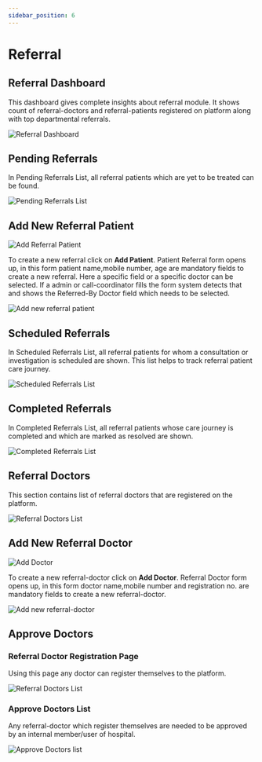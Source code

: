 ```yaml
---
sidebar_position: 6
---
```


# Referral

## Referral Dashboard

This dashboard gives complete insights about referral module. It shows count of referral-doctors and referral-patients registered on platform along with top departmental referrals.

![Referral Dashboard](https://res.cloudinary.com/teleopdassets/image/upload/v1642185807/Screenshot_from_2022-01-15_00-13-02_cxv7qm.png)

## Pending Referrals

In Pending Referrals List, all referral patients which are yet to be treated can be found.

![Pending Referrals List](https://res.cloudinary.com/teleopdassets/image/upload/v1642183178/Screenshot_from_2022-01-14_23-29-17_huwaqz.png)

## Add New Referral Patient

![Add Referral Patient](https://res.cloudinary.com/teleopdassets/image/upload/v1642185114/Screenshot_from_2022-01-15_00-01-31_ascubr.png)

To create a new referral click on **Add Patient**. Patient Referral form opens up, in this form patient name,mobile number, age are mandatory fields to create a new referral. Here a specific field or a specific doctor can be selected. If a admin or call-coordinator fills the form system detects that and shows the Referred-By Doctor field which needs to be selected.

![Add new referral patient](https://res.cloudinary.com/teleopdassets/image/upload/v1642184912/Screenshot_from_2022-01-14_23-58-14_vhklxx.png)

## Scheduled Referrals

In Scheduled Referrals List, all referral patients for whom a consultation or investigation is scheduled are shown. This list helps to track referral patient care journey.

![Scheduled Referrals List](https://res.cloudinary.com/teleopdassets/image/upload/v1642187822/Screenshot_from_2022-01-15_00-23-46_saifrz.png)

## Completed Referrals

In Completed Referrals List, all referral patients whose care journey is completed and which are marked as resolved are shown.

![Completed Referrals List](https://res.cloudinary.com/teleopdassets/image/upload/v1642188074/Screenshot_from_2022-01-15_00-50-57_iakk9w.png)

## Referral Doctors

This section contains list of referral doctors that are registered on the platform.

![Referral Doctors List](https://res.cloudinary.com/teleopdassets/image/upload/v1642187822/Screenshot_from_2022-01-15_00-29-02_e8gpje.png)

## Add New Referral Doctor

![Add Doctor](https://res.cloudinary.com/teleopdassets/image/upload/v1642188282/Screenshot_from_2022-01-15_00-31-42_bwftf4.png)

To create a new referral-doctor click on **Add Doctor**. Referral Doctor form opens up, in this form doctor name,mobile number and registration no. are mandatory fields to create a new referral-doctor.

![Add new referral-doctor](https://res.cloudinary.com/teleopdassets/image/upload/v1642187822/Screenshot_from_2022-01-15_00-31-38_ovwbim.png)

## Approve Doctors

### Referral Doctor Registration Page

Using this page any doctor can register themselves to the platform.

![Referral Doctors List](https://res.cloudinary.com/teleopdassets/image/upload/v1642187822/Screenshot_from_2022-01-15_00-35-54_rjnipl.png)

### Approve Doctors List

Any referral-doctor which register themselves are needed to be approved by an internal member/user of hospital.

![Approve Doctors list](https://res.cloudinary.com/teleopdassets/image/upload/v1642187822/Screenshot_from_2022-01-15_00-44-04_fvdsrz.png)
